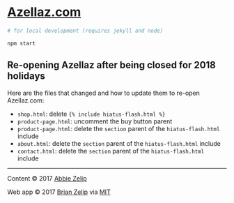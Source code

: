 # [Azellaz.com](https://www.azellaz.com)

```zsh
# for local development (requires jekyll and node)

npm start
```

## Re-opening Azellaz after being closed for 2018 holidays

Here are the files that changed and how to update them to re-open Azellaz.com:

- `shop.html`: delete `{% include hiatus-flash.html %}`
- `product-page.html`: uncomment the buy button parent
- `product-page.html`: delete the `section` parent of the `hiatus-flash.html` include
- `about.html`: delete the `section` parent of the `hiatus-flash.html` include
- `contact.html`: delete the `section` parent of the `hiatus-flash.html` include

---

Content &copy; 2017 [Abbie Zelip](https://www.azellaz.com)

Web app &copy; 2017 [Brian Zelip](http://zelip.me) via [MIT](LICENSE)
